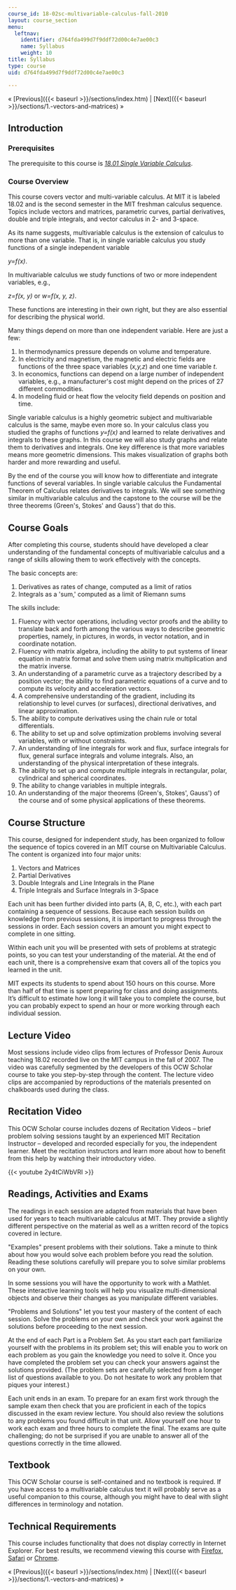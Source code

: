 ```yaml
---
course_id: 18-02sc-multivariable-calculus-fall-2010
layout: course_section
menu:
  leftnav:
    identifier: d764fda499d7f9ddf72d00c4e7ae00c3
    name: Syllabus
    weight: 10
title: Syllabus
type: course
uid: d764fda499d7f9ddf72d00c4e7ae00c3

---
```


« [Previous]({{< baseurl >}}/sections/index.htm) | [Next]({{< baseurl >}}/sections/1.-vectors-and-matrices) »

Introduction
------------

### Prerequisites

The prerequisite to this course is _[18.01 Single Variable Calculus](/courses/18-01sc-single-variable-calculus-fall-2010)_.

### Course Overview

This course covers vector and multi-variable calculus. At MIT it is labeled 18.02 and is the second semester in the MIT freshman calculus sequence. Topics include vectors and matrices, parametric curves, partial derivatives, double and triple integrals, and vector calculus in 2- and 3-space.

As its name suggests, multivariable calculus is the extension of calculus to more than one variable. That is, in single variable calculus you study functions of a single independent variable

_y=f(x)_.

In multivariable calculus we study functions of two or more independent variables, e.g.,

_z=f(x, y)_ or _w=f(x, y, z)_.

These functions are interesting in their own right, but they are also essential for describing the physical world.

Many things depend on more than one independent variable. Here are just a few:

1.  In thermodynamics pressure depends on volume and temperature.
2.  In electricity and magnetism, the magnetic and electric fields are functions of the three space variables (_x,y,z_) and one time variable _t_.
3.  In economics, functions can depend on a large number of independent variables, e.g., a manufacturer's cost might depend on the prices of 27 different commodities.
4.  In modeling fluid or heat flow the velocity field depends on position and time.

Single variable calculus is a highly geometric subject and multivariable calculus is the same, maybe even more so. In your calculus class you studied the graphs of functions _y=f(x)_ and learned to relate derivatives and integrals to these graphs. In this course we will also study graphs and relate them to derivatives and integrals. One key difference is that more variables means more geometric dimensions. This makes visualization of graphs both harder and more rewarding and useful.

By the end of the course you will know how to differentiate and integrate functions of several variables. In single variable calculus the Fundamental Theorem of Calculus relates derivatives to integrals. We will see something similar in multivariable calculus and the capstone to the course will be the three theorems (Green's, Stokes' and Gauss') that do this.

Course Goals
------------

After completing this course, students should have developed a clear understanding of the fundamental concepts of multivariable calculus and a range of skills allowing them to work effectively with the concepts.

The basic concepts are:

1.  Derivatives as rates of change, computed as a limit of ratios
2.  Integrals as a 'sum,' computed as a limit of Riemann sums

The skills include:

1.  Fluency with vector operations, including vector proofs and the ability to translate back and forth among the various ways to describe geometric properties, namely, in pictures, in words, in vector notation, and in coordinate notation.
2.  Fluency with matrix algebra, including the ability to put systems of linear equation in matrix format and solve them using matrix multiplication and the matrix inverse.
3.  An understanding of a parametric curve as a trajectory described by a position vector; the ability to find parametric equations of a curve and to compute its velocity and acceleration vectors.
4.  A comprehensive understanding of the gradient, including its relationship to level curves (or surfaces), directional derivatives, and linear approximation.
5.  The ability to compute derivatives using the chain rule or total differentials.
6.  The ability to set up and solve optimization problems involving several variables, with or without constraints.
7.  An understanding of line integrals for work and flux, surface integrals for flux, general surface integrals and volume integrals. Also, an understanding of the physical interpretation of these integrals.
8.  The ability to set up and compute multiple integrals in rectangular, polar, cylindrical and spherical coordinates.
9.  The ability to change variables in multiple integrals.
10.  An understanding of the major theorems (Green's, Stokes', Gauss') of the course and of some physical applications of these theorems.

Course Structure
----------------

This course, designed for independent study, has been organized to follow the sequence of topics covered in an MIT course on Multivariable Calculus. The content is organized into four major units:

1.  Vectors and Matrices
2.  Partial Derivatives
3.  Double Integrals and Line Integrals in the Plane
4.  Triple Integrals and Surface Integrals in 3-Space

Each unit has been further divided into parts (A, B, C, etc.), with each part containing a sequence of sessions. Because each session builds on knowledge from previous sessions, it is important to progress through the sessions in order. Each session covers an amount you might expect to complete in one sitting.

Within each unit you will be presented with sets of problems at strategic points, so you can test your understanding of the material. At the end of each unit, there is a comprehensive exam that covers all of the topics you learned in the unit.

MIT expects its students to spend about 150 hours on this course. More than half of that time is spent preparing for class and doing assignments. It’s difficult to estimate how long it will take you to complete the course, but you can probably expect to spend an hour or more working through each individual session.

Lecture Video
-------------

Most sessions include video clips from lectures of Professor Denis Auroux teaching 18.02 recorded live on the MIT campus in the fall of 2007. The video was carefully segmented by the developers of this OCW Scholar course to take you step-by-step through the content. The lecture video clips are accompanied by reproductions of the materials presented on chalkboards used during the class.

Recitation Video
----------------

This OCW Scholar course includes dozens of Recitation Videos – brief problem solving sessions taught by an experienced MIT Recitation Instructor – developed and recorded especially for you, the independent learner. Meet the recitation instructors and learn more about how to benefit from this help by watching their introductory video.

{{< youtube 2y4tCiWbVRI >}}

Readings, Activities and Exams
------------------------------

The readings in each session are adapted from materials that have been used for years to teach multivariable calculus at MIT. They provide a slightly different perspective on the material as well as a written record of the topics covered in lecture.

"Examples" present problems with their solutions. Take a minute to think about how you would solve each problem before you read the solution. Reading these solutions carefully will prepare you to solve similar problems on your own.

In some sessions you will have the opportunity to work with a Mathlet. These interactive learning tools will help you visualize multi-dimensional objects and observe their changes as you manipulate different variables.

"Problems and Solutions" let you test your mastery of the content of each session. Solve the problems on your own and check your work against the solutions before proceeding to the next session.

At the end of each Part is a Problem Set. As you start each part familiarize yourself with the problems in its problem set; this will enable you to work on each problem as you gain the knowledge you need to solve it. Once you have completed the problem set you can check your answers against the solutions provided. (The problem sets are carefully selected from a longer list of questions available to you. Do not hesitate to work any problem that piques your interest.)

Each unit ends in an exam. To prepare for an exam first work through the sample exam then check that you are proficient in each of the topics discussed in the exam review lecture. You should also review the solutions to any problems you found difficult in that unit. Allow yourself one hour to work each exam and three hours to complete the final. The exams are quite challenging; do not be surprised if you are unable to answer all of the questions correctly in the time allowed.

Textbook
--------

This OCW Scholar course is self-contained and no textbook is required. If you have access to a multivariable calculus text it will probably serve as a useful companion to this course, although you might have to deal with slight differences in terminology and notation.

Technical Requirements
----------------------

This course includes functionality that does not display correctly in Internet Explorer. For best results, we recommend viewing this course with [Firefox](http://www.mozilla.com/en-US/firefox/), [Safari](http://www.apple.com/safari/) or [Chrome](http://www.google.com/chrome).

« [Previous]({{< baseurl >}}/sections/index.htm) | [Next]({{< baseurl >}}/sections/1.-vectors-and-matrices) »